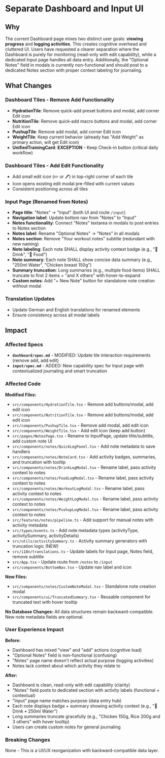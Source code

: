 # Separate Dashboard and Input UI

## Why

The current Dashboard page mixes two distinct user goals: **viewing progress** and **logging activities**. This creates cognitive overhead and cluttered UI. Users have requested a clearer separation where the Dashboard is purely for monitoring (read-only with edit capability), while a dedicated Input page handles all data entry. Additionally, the "Optional Notes" field in modals is currently non-functional and should post to a dedicated Notes section with proper context labeling for journaling.

## What Changes

### Dashboard Tiles - Remove Add Functionality
- **HydrationTile**: Remove quick-add preset buttons and modal, add corner Edit icon
- **NutritionTile**: Remove quick-add macro buttons and modal, add corner Edit icon
- **PushupTile**: Remove add modal, add corner Edit icon
- **WeightTile**: Keep current behavior (already has "Add Weight" as primary action, will get Edit icon)
- **UnifiedTrainingCard**: **EXCEPTION** - Keep Check-in button (critical daily workflow)

### Dashboard Tiles - Add Edit Functionality
- Add small edit icon (✏️ or 🖊️) in top-right corner of each tile
- Icon opens existing edit modal pre-filled with current values
- Consistent positioning across all tiles

### Input Page (Renamed from Notes)
- **Page title**: "Notes" → "Input" (both UI and route `/input`)
- **Navigation label**: Update bottom nav from "Notes" to "Input"
- **Notes functionality**: Connect "Notes" textarea in modals to post entries to Notes section
- **Notes label**: Rename "Optional Notes" → "Notes" in all modals
- **Notes section**: Remove "Your workout notes" subtitle (redundant with new naming)
- **Note labeling**: Each note SHALL display activity context badge (e.g., "🥤 Drink", "🍎 Food")
- **Note summary**: Each note SHALL show concise data summary (e.g., "250ml Water", "Chicken breast 150g")
- **Summary truncation**: Long summaries (e.g., multiple food items) SHALL truncate to first 2 items + "and X others" with hover-to-expand
- **Custom notes**: Add "+ New Note" button for standalone note creation without modal

### Translation Updates
- Update German and English translations for renamed elements
- Ensure consistency across all modal labels

## Impact

### Affected Specs
- **`dashboard/spec.md`** - MODIFIED: Update tile interaction requirements (remove add, add edit)
- **`input/spec.md`** - ADDED: New capability spec for Input page with contextualized journaling and smart truncation

### Affected Code

**Modified Files:**
- `src/components/HydrationTile.tsx` - Remove add buttons/modal, add edit icon
- `src/components/NutritionTile.tsx` - Remove add buttons/modal, add edit icon
- `src/components/PushupTile.tsx` - Remove add modal, add edit icon
- `src/components/WeightTile.tsx` - Add edit icon (keep add button)
- `src/pages/NotesPage.tsx` - Rename to InputPage, update title/subtitle, add custom note UI
- `src/components/notes/QuickLogPanel.tsx` - Add note metadata to save handlers
- `src/components/notes/NoteCard.tsx` - Add activity badges, summaries, and truncation with tooltip
- `src/components/notes/DrinkLogModal.tsx` - Rename label, pass activity context to notes
- `src/components/notes/FoodLogModal.tsx` - Rename label, pass activity context to notes
- `src/components/notes/WorkoutLogModal.tsx` - Rename label, pass activity context to notes
- `src/components/notes/WeightLogModal.tsx` - Rename label, pass activity context to notes
- `src/components/notes/PushupLogModal.tsx` - Rename label, pass activity context to notes
- `src/features/notes/pipeline.ts` - Add support for manual notes with activity metadata
- `src/types/events.ts` - Add note metadata types (activityType, activitySummary, activityDetails)
- `src/utils/activitySummary.ts` - Activity summary generators with truncation logic (NEW)
- `src/i18n/translations.ts` - Update labels for Input page, Notes field, remove subtitle
- `src/App.tsx` - Update route from `/notes` to `/input`
- `src/components/BottomNav.tsx` - Update nav label and icon

**New Files:**
- `src/components/notes/CustomNoteModal.tsx` - Standalone note creation modal
- `src/components/ui/TruncatedSummary.tsx` - Reusable component for truncated text with hover tooltip

**No Database Changes:**
All data structures remain backward-compatible. New note metadata fields are optional.

### User Experience Impact

**Before:**
- Dashboard has mixed "view" and "add" actions (cognitive load)
- "Optional Notes" field is non-functional (confusing)
- "Notes" page name doesn't reflect actual purpose (logging activities)
- Notes lack context about which activity they relate to

**After:**
- Dashboard is clean, read-only with edit capability (clarity)
- "Notes" field posts to dedicated section with activity labels (functional + contextual)
- "Input" page name matches purpose (data entry hub)
- Each note displays badge + summary showing activity context (e.g., "🥤 Drink • 250ml Water")
- Long summaries truncate gracefully (e.g., "Chicken 150g, Rice 200g and 3 others" with hover tooltip)
- Users can create custom notes for general journaling

### Breaking Changes
None - This is a UI/UX reorganization with backward-compatible data layer.
